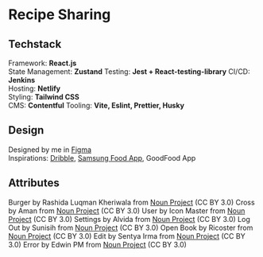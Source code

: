 # Recipe Sharing

## Techstack

Framework: **React.js**  
State Management: **Zustand**
Testing: **Jest + React-testing-library**
CI/CD: **Jenkins**  
Hosting: **Netlify**  
Styling: **Tailwind CSS**  
CMS: **Contentful**
Tooling: **Vite, Eslint, Prettier, Husky**

## Design

Designed by me in <a href="https://www.figma.com/design/Ga0wdBz8ZhYcxGvsxeSLbn/Recipe-Sharing?node-id=3-3&t=nBdcEBSb80EnMR9A-1">Figma</a>  
Inspirations: <a href="https://dribbble.com/dreamz89/collections/7159812-RecipeSharing">Dribble</a>, <a href="https://app.samsungfood.com/">Samsung Food App</a>, GoodFood App

## Attributes

Burger by Rashida Luqman Kheriwala from <a href="https://thenounproject.com/browse/icons/term/burger/" target="_blank" title="Burger Icons">Noun Project</a> (CC BY 3.0)
Cross by Aman from <a href="https://thenounproject.com/icon/cross-7417434/" target="_blank" title="Cross Icons">Noun Project</a> (CC BY 3.0)
User by Icon Master from <a href="https://thenounproject.com/icon/user-7377875/" target="_blank" title="user Icons">Noun Project</a> (CC BY 3.0)
Settings by Alvida from <a href="https://thenounproject.com/icon/settings-7271251/" target="_blank" title="settings Icons">Noun Project</a> (CC BY 3.0)
Log Out by Sunisih from <a href="https://thenounproject.com/browse/icons/term/log-out/" target="_blank" title="Log Out Icons">Noun Project</a> (CC BY 3.0)
Open Book by Ricoster from <a href="https://thenounproject.com/icon/open-book-6997194/" target="_blank" title="Book Icons">Noun Project</a> (CC BY 3.0)
Edit by Sentya Irma from <a href="https://thenounproject.com/icon/edit-7252664/" target="_blank" title="edit Icons">Noun Project</a> (CC BY 3.0)
Error by Edwin PM from <a href="https://thenounproject.com/icon/error-2504007/" target="_blank" title="Error Icons">Noun Project</a> (CC BY 3.0)
